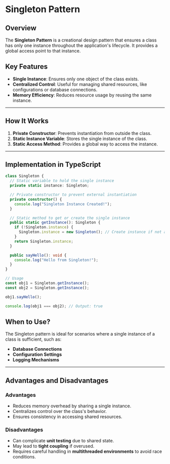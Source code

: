 # Singleton Pattern

## Overview

The **Singleton Pattern** is a creational design pattern that ensures a class has only one instance throughout the application's lifecycle. It provides a global access point to that instance.

## Key Features
- **Single Instance**: Ensures only one object of the class exists.
- **Centralized Control**: Useful for managing shared resources, like configurations or database connections.
- **Memory Efficiency**: Reduces resource usage by reusing the same instance.

---

## How It Works
1. **Private Constructor**: Prevents instantiation from outside the class.
2. **Static Instance Variable**: Stores the single instance of the class.
3. **Static Access Method**: Provides a global way to access the instance.

---

## Implementation in TypeScript

```typescript
class Singleton {
  // Static variable to hold the single instance
  private static instance: Singleton;

  // Private constructor to prevent external instantiation
  private constructor() {
    console.log("Singleton Instance Created!");
  }

  // Static method to get or create the single instance
  public static getInstance(): Singleton {
    if (!Singleton.instance) {
      Singleton.instance = new Singleton(); // Create instance if not already created
    }
    return Singleton.instance;
  }

  public sayHello(): void {
    console.log("Hello from Singleton!");
  }
}

// Usage
const obj1 = Singleton.getInstance();
const obj2 = Singleton.getInstance();

obj1.sayHello();

console.log(obj1 === obj2); // Output: true
```

## When to Use?

The Singleton pattern is ideal for scenarios where a single instance of a class is sufficient, such as:
- **Database Connections**
- **Configuration Settings**
- **Logging Mechanisms**

---

## Advantages and Disadvantages

### Advantages
- Reduces memory overhead by sharing a single instance.
- Centralizes control over the class's behavior.
- Ensures consistency in accessing shared resources.

### Disadvantages
- Can complicate **unit testing** due to shared state.
- May lead to **tight coupling** if overused.
- Requires careful handling in **multithreaded environments** to avoid race conditions.
